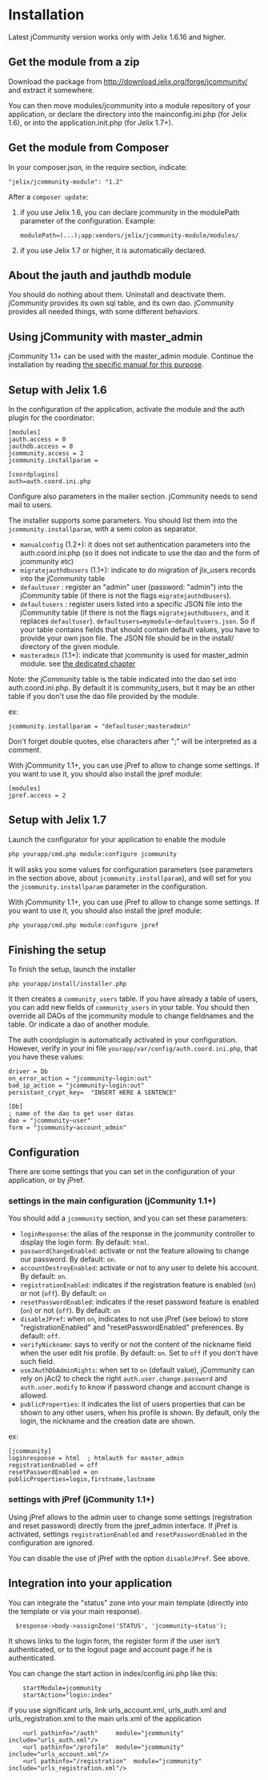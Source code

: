 Installation
============

Latest jCommunity version works only with Jelix 1.6.16 and higher.


Get the module from a zip
-------------------------

Download the package from http://download.jelix.org/forge/jcommunity/
and extract it somewhere.

You can then move modules/jcommunity into a module repository of your application,
or declare the directory into the mainconfig.ini.php (for Jelix 1.6), or into
the application.init.php (for Jelix 1.7+).

Get the module from Composer
----------------------------

In your composer.json, in the require section, indicate:

```
"jelix/jcommunity-module": "1.2"
```

After a `composer update`:

1. if you use Jelix 1.6, you can declare jcommunity in the modulePath
   parameter of the configuration. Example:
    ```
    modulePath=(...);app:vendors/jelix/jcommunity-module/modules/
    ```
2. if you use Jelix 1.7 or higher, it is automatically declared.

About the jauth and jauthdb module
----------------------------------

You should do nothing about them. Uninstall and deactivate them. jCommunity provides its
own sql table, and its own dao. jCommunity provides all needed things, with some different
behaviors.

Using jCommunity with master_admin
----------------------------------

jCommunity 1.1+ can be used with the master_admin module. Continue the
installation by reading [the specific manual for this purpose](https://github.com/jelix/jcommunity-module/wiki/master_admin).

Setup with Jelix 1.6
---------------------

In the configuration of the application, activate the module and the auth plugin
for the coordinator:

```
[modules]
jauth.access = 0
jauthdb.access = 0
jcommunity.access = 2
jcommunity.installparam =

[coordplugins]
auth=auth.coord.ini.php
```

Configure also parameters in the mailer section. jCommunity needs to send mail to users.

The installer supports some parameters. You should list them into the
`jcommunity.installparam`, with a semi colon as separator.

- `manualconfig` (1.2+): it does not set authentication parameters into the auth.coord.ini.php
  (so it does not indicate to use the dao and the form of jcommunity etc)
- `migratejauthdbusers` (1.1+): indicate to do migration of jlx_users records 
  into the jCommunity table 
- `defaultuser` : register an "admin" user (password: "admin") into the jCommunity table
  (if there is not the flags `migratejauthdbusers`).
- `defaultusers` : register users listed into a specific JSON file into the jCommunity table
  (if there is not the flags `migratejauthdbusers`, and it replaces `defaultuser`). 
  `defaultusers=mymodule~defaultusers.json`. So if your table contains fields
  that should contain default values, you have to provide your own json file.
  The JSON file should be in the install/ directory of the given module.
- `masteradmin` (1.1+): indicate that jcommunity is used for master_admin module.
  see [the dedicated chapter](https://github.com/jelix/jcommunity-module/wiki/master_admin)

Note: the jCommunity table is the table indicated into the dao set into auth.coord.ini.php.
By default it is community_users, but it may be an other table if you don't use
the dao file provided by the module.

ex:

```
jcommunity.installparam = "defaultuser;masteradmin"
```

Don't forget double quotes, else characters after ";" will be interpreted as a comment.

With jCommunity 1.1+, you can use jPref to allow to change some settings. If you
want to use it, you should also install the jpref module:

```
[modules]
jpref.access = 2
```

Setup with Jelix 1.7
---------------------

Launch the configurator for your application to enable the module

```bash
php yourapp/cmd.php module:configure jcommunity
```

It will asks you some values for configuration parameters (see parameters in
the section above, about `jcommunity.installparam`), and will set for you the
`jcommunity.installparam` parameter in the configuration.

With jCommunity 1.1+, you can use jPref to allow to change some settings. If you
want to use it, you should also install the jpref module:

```bash
php yourapp/cmd.php module:configure jpref
```

Finishing the setup
--------------------

To finish the setup, launch the installer

```
php yourapp/install/installer.php
```

It then creates a `community_users` table. If you have already a table of users, you can
add new fields of `community_users` in your table. You should then override all DAOs of
the jcommunity module to change fieldnames and the table. Or indicate a dao
of another module.

The auth coordplugin is automatically activated in your configuration. However,
verify in your ini file `yourapp/var/config/auth.coord.ini.php`, that you have these values: 

```
driver = Db
on_error_action = "jcommunity~login:out"
bad_ip_action = "jcommunity~login:out"
persistant_crypt_key=  "INSERT HERE A SENTENCE"

[Db]
; name of the dao to get user datas
dao = "jcommunity~user"
form = "jcommunity~account_admin"
```

Configuration
-------------

There are some settings that you can set in the configuration of your
application, or by jPref.

### settings in the main configuration (jCommunity 1.1+)

You should add a `jcommunity` section, and you can set these parameters:

- `loginResponse`: the alias of the response in the jcommunity controller
  to display the login form. By default: `html`.
- `passwordChangeEnabled`: activate or not the feature allowing to change our password.  By default: `on`.
- `accountDestroyEnabled`: activate or not to any user to delete his account.  By default: `on`.
- `registrationEnabled`: indicates if the registration feature is enabled
  (`on`) or not (`off`). By default: `on`
- `resetPasswordEnabled`: indicates if the reset password feature is enabled
  (`on`) or not (`off`). By default: `on`
- `disableJPref`: when `on`, indicates to not use jPref (see below) to store 
  "registrationEnabled" and "resetPasswordEnabled" preferences. By default: `off`.
- `verifyNickname`: says to verify or not the content of the nickname field
   when the user edit his profile.  By default: `on`. Set to `off` if you don't
   have such field.
- `useJAuthDbAdminRights`: when set to `on` (default value), jCommunity can
   rely on jAcl2 to check the right `auth.user.change.password` and `auth.user.modify` 
   to know if password change and account change is allowed.
- `publicProperties`: it indicates the list of users properties that can be shown
   to any other users, when his profile is shown. By default, only the login,
   the nickname and the creation date are shown.

ex:

```
[jcommunity]
loginresponse = html  ; htmlauth for master_admin
registrationEnabled = off
resetPasswordEnabled = on
publicProperties=login,firstname,lastname
```


### settings with jPref (jCommunity 1.1+)

Using jPref allows to the admin user to change some settings (registration
and reset password) directly from the jpref_admin interface. If jPref is activated,
settings `registrationEnabled` and `resetPasswordEnabled` in the
configuration are ignored.

You can disable the use of jPref with the option `disableJPref`. See above.



Integration into your application
---------------------------------

You can integrate the "status" zone into your main template (directly into the template or
via your main response).

```
  $response->body->assignZone('STATUS', 'jcommunity~status');
```

It shows links to the login form, the register form if the user isn't authenticated, or to
the logout page and account page if he is authenticated.


You can change the start action in index/config.ini.php like this:

```
    startModule=jcommunity
    startAction="login:index"
```


if you use significant urls, link urls_account.xml, urls_auth.xml and
urls_registration.xml to the main urls.xml of the application

```
    <url pathinfo="/auth"     module="jcommunity" include="urls_auth.xml"/>
    <url pathinfo="/profile"  module="jcommunity" include="urls_account.xml"/>
    <url pathinfo="/registration"  module="jcommunity" include="urls_registration.xml"/>
```


